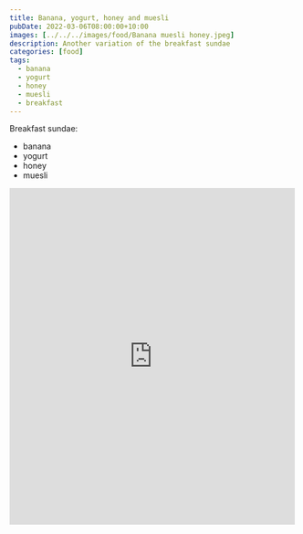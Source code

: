 ```yaml
---
title: Banana, yogurt, honey and muesli
pubDate: 2022-03-06T08:00:00+10:00
images: [../../../images/food/Banana muesli honey.jpeg]
description: Another variation of the breakfast sundae
categories: [food]
tags:
  - banana
  - yogurt
  - honey
  - muesli
  - breakfast
---
```


Breakfast sundae:

- banana
- yogurt
- honey
- muesli

<iframe src="https://www.facebook.com/plugins/post.php?href=https%3A%2F%2Fwww.facebook.com%2Fchris1.tham%2Fposts%2Fpfbid037w7tFESUEgWRGADxToUYae997d5XBi7mPCwxx7iWnZd3upNY7Edc3AZPubREZhQVl&show_text=true&width=500" width="500" height="590" style="border:none;overflow:hidden" scrolling="no" frameborder="0" allowfullscreen="true" allow="autoplay; clipboard-write; encrypted-media; picture-in-picture; web-share"></iframe>
